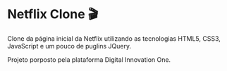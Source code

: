 # Netflix Clone 🎬
 Clone da página inicial da Netflix utilizando as tecnologias HTML5, CSS3, JavaScript e um pouco de puglins JQuery.
 
 Projeto porposto pela plataforma Digital Innovation One.
